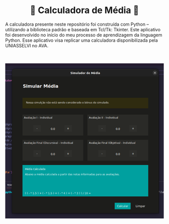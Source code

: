 <div align="center">
  <h1>🐍 Calculadora de Média 🐍</h1>
</div>

A calculadora presente neste repositório foi construída com Python – utilizando a biblioteca padrão e baseada em Tcl/Tk: Tkinter. Este aplicativo foi desenvolvido no início do meu processo de aprendizagem da linguagem Python. Esse aplicativo visa replicar uma calculadora disponibilizada pela UNIASSELVI no AVA.

<br>
<br>
<div align="center">
  <img src="./readmefiles/img1.png">
</div>
